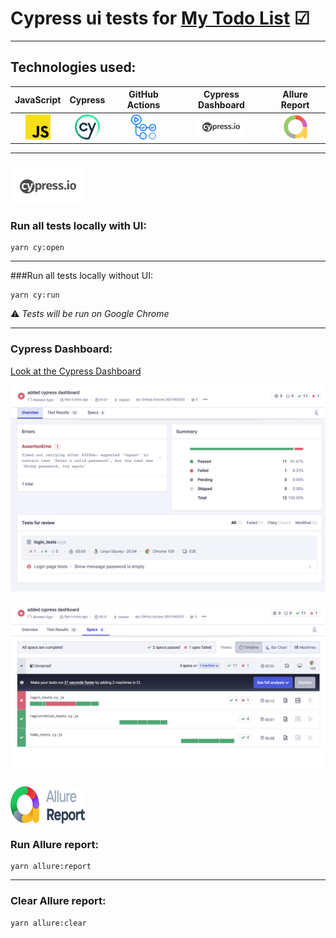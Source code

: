 # Cypress ui tests for [My Todo List](https://simpletodolist2022.herokuapp.com/)  ☑
---
## Technologies used:
|                      JavaScript                       |                      Cypress                       |                      GitHub Actions                      |                  Cypress Dashboard                  | Allure Report |
|:-----------------------------------------------------:|:--------------------------------------------------:|:--------------------------------------------------------:|:---------------------------------------------------:|:--------------:|
| <img src="img/JavaScript.png" width="40" height="40"> | <img src="img/Cypress.png" width="40" height="40"> | <img src="img/GitHubActions.png" width="40" height="40"> | <img src="img/CypressD.png" width="80" height="40"> |<img src="img/AllureReport.png" width="40" height="40">|
---

### <img src="img/CypressD.png" width="120" height="60" align=center> 

### Run all tests locally with UI:
```
yarn cy:open
```
---
###Run all tests locally without UI:

```
yarn cy:run
```
⚠️ *Tests will be run on Google Chrome*

---

### Cypress Dashboard:
[Look at the Cypress Dashboard](https://dashboard.cypress.io/projects/xdm5ap)

![alt "Cypress Dashboard Overview"](./img/CypressD_1.png "Cypress Dashboard Overview")

![alt "Cypress Dashboard Specs"](./img/CypressD_2.png "Cypress Dashboard Specs")

### <img src="img/reportlogo.svg" width="120" height="60" align=center>

### Run Allure report:
```
yarn allure:report
```

---

### Clear Allure report:
```
yarn allure:clear
```